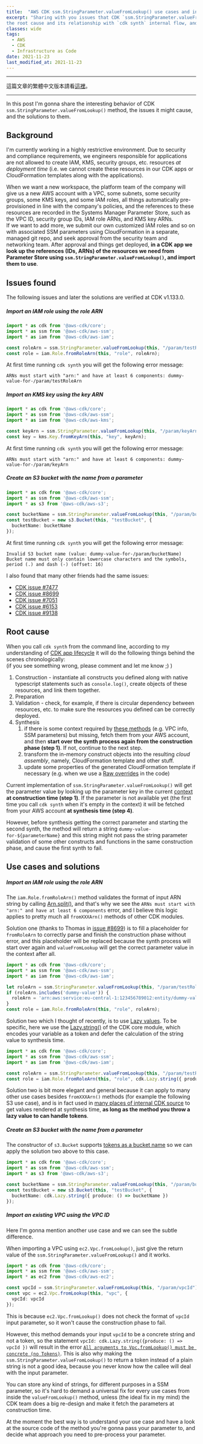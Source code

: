 ```yaml
---
title:  "AWS CDK ssm.StringParameter.valueFromLookup() use cases and internal synthesis flow"
excerpt: "Sharing with you issues that CDK `ssm.StringParameter.valueFromLookup()` method might cause,
the root cause and its relationship with `cdk synth` internal flow, and proposed solutions."
classes: wide
tags: 
  - AWS
  - CDK
  - Infrastructure as Code
date: 2021-11-23
last_modified_at: 2021-11-23
---
```


---
這篇文章的繁體中文版本請看[這裡](/zh-tw/ssm-StringParameter-valueFromLookup-use-cases-and-internal-synth-flow)。

---

In this post I'm gonna share the interesting behavior of CDK `ssm.StringParameter.valueFromLookup()` method, 
the issues it might cause, and the solutions to them.

## Background
I'm currently working in a highly restrictive environment. 
Due to security and compliance requirements, we engineers responsible for applications 
are not allowed to create IAM, KMS, security groups, etc. resources *at deployment time* 
(i.e. we cannot create these resources in our CDK apps or CloudFormation templates along with the applications).

When we want a new workspace, the platform team of the company will give us a new AWS account with a VPC, 
some subnets, some security groups, some KMS keys, and some IAM roles, 
all things automatically pre-provisioned in line with the company's policies, 
and the references to these resources are recorded in the Systems Manager Parameter Store, 
such as the VPC ID, security group IDs, IAM role ARNs, and KMS key ARNs.  
If we want to add more, we submit our own customized IAM roles and so on with associated SSM parameters 
using CloudFormation in a separate, managed git repo, and seek approval from the security team and networking team. 
After approval and things get deployed, **in a CDK app we look up the references (IDs, ARNs) of the resources 
we need from Parameter Store using `ssm.StringParameter.valueFromLookup()`, and import them to use**.

## Issues found

The following issues and later the solutions are verified at CDK v1.133.0.

##### Import an IAM role using the role ARN

```typescript
import * as cdk from '@aws-cdk/core';
import * as ssm from '@aws-cdk/aws-ssm';
import * as iam from '@aws-cdk/aws-iam';

const roleArn = ssm.StringParameter.valueFromLookup(this, "/param/testRoleArn");
const role = iam.Role.fromRoleArn(this, "role", roleArn);
```
At first time running `cdk synth` you will get the following error message:
```
ARNs must start with "arn:" and have at least 6 components: dummy-value-for-/param/testRoleArn
```

##### Import an KMS key using the key ARN

```typescript
import * as cdk from '@aws-cdk/core';
import * as ssm from '@aws-cdk/aws-ssm';
import * as iam from '@aws-cdk/aws-kms';

const keyArn = ssm.StringParameter.valueFromLookup(this, "/param/keyArn");
const key = kms.Key.fromKeyArn(this, "key", keyArn);
```
At first time running `cdk synth` you will get the following error message:
```
ARNs must start with "arn:" and have at least 6 components: dummy-value-for-/param/keyArn
```

##### Create an S3 bucket with the name from a parameter
```typescript
import * as cdk from '@aws-cdk/core';
import * as ssm from '@aws-cdk/aws-ssm';
import * as s3 from '@aws-cdk/aws-s3';

const bucketName = ssm.StringParameter.valueFromLookup(this, "/param/bucketName");
const testBucket = new s3.Bucket(this, "testBucket", {
  bucketName: bucketName
});
```
At first time running `cdk synth` you will get the following error message:
```
Invalid S3 bucket name (value: dummy-value-for-/param/bucketName)
Bucket name must only contain lowercase characters and the symbols, period (.) and dash (-) (offset: 16)
```

I also found that many other friends had the same issues:
- [CDK issue #7477][7477]
- [CDK issue #8699][8699]
- [CDK issue #7051][7051]
- [CDK issue #6153][6153]
- [CDK issue #9138][9138]

## Root cause

When you call `cdk synth` from the command line, according to my understanding of 
[CDK app lifecycle][2]
it will do the following things behind the scenes chronologically:  
(if you see something wrong, please comment and let me know ;) )
1. Construction - instantiate all constructs you defined along with native typescript statements such as `console.log()`, 
   create objects of these resources, and link them together.
2. Preparation
3. Validation - check, for example, if there is circular dependency between resources, etc. to make sure the resources you defined can be correctly deployed.
4. Synthesis 
    1. if there is some context required by [these methods][1] (e.g. VPC info, SSM parameters) but missing, 
    fetch them from your AWS account, and then **start over the synth process again from the construction phase (step 1)**. 
    If not, continue to the next step.
    2. transform the in-memory construct objects into the resulting *cloud assembly*, namely, 
    CloudFormation template and other stuff.
    3. update some properties of the generated CloudFormation template if necessary 
    (e.g. when we use a [Raw overrides][3] in the code)

Current implementation of `ssm.StringParameter.valueFromLookup()` will get the parameter value
by looking up the parameter key in the current [context][1] **at construction time (step 1)**. 
If the parameter is not available yet (the first time you call `cdk synth` when it's empty in the context) 
it will be fetched from your AWS account **at synthesis time (step 4)**.

However, before synthesis getting the correct parameter and starting the second synth, 
the method will return a string `dummy-value-for-${parameterName}` and this string might not pass 
the string parameter validation of some other constructs and functions in the same construction phase, 
and cause the first synth to fail.


## Use cases and solutions

##### Import an IAM role using the role ARN

The `iam.Role.fromRoleArn()` method validates the format of input ARN string by calling [Arn.split()][4], 
and that's why we see the `ARNs must start with "arn:" and have at least 6 components` error, 
and I believe this logic applies to pretty much all `fromXXXArn()` methods of other CDK modules.

Solution one (thanks to Thomas in [issue #8699][8699]) is to fill a placeholder for `fromRoleArn` 
to correctly parse and finish the construction phase without error, 
and this placeholder will be replaced because the synth process will start over again 
and `valueFromLookup` will get the correct parameter value in the context after all.

```typescript
import * as cdk from '@aws-cdk/core';
import * as ssm from '@aws-cdk/aws-ssm';
import * as iam from '@aws-cdk/aws-iam';

let roleArn = ssm.StringParameter.valueFromLookup(this, "/param/testRoleArn");
if (roleArn.includes('dummy-value')) {
  roleArn = 'arn:aws:service:eu-central-1:123456789012:entity/dummy-value';
}
const role = iam.Role.fromRoleArn(this, "role", roleArn);
```

Solution two which I thought of recently, is to use [Lazy values][5]. 
To be specific, here we use the [Lazy.string()][6] of the CDK core module, which encodes your variable as a token 
and defer the calculation of the string value to synthesis time.

```typescript
import * as cdk from '@aws-cdk/core';
import * as ssm from '@aws-cdk/aws-ssm';
import * as iam from '@aws-cdk/aws-iam';

const roleArn = ssm.StringParameter.valueFromLookup(this, "/param/testRoleArn");
const role = iam.Role.fromRoleArn(this, "role", cdk.Lazy.string({ produce: () => roleArn }));
```

Solution two is bit more elegant and general because it can apply to many other use cases 
besides `fromXXXArn()` methods (for example the following S3 use case), 
and is in fact used in [many places of internal CDK source][7] to get values rendered at synthesis time, 
**as long as the method you throw a lazy value to can handle tokens**.

##### Create an S3 bucket with the name from a parameter

The constructor of `s3.Bucket` supports [tokens as a bucket name][8] so we can apply the solution two above to this case.

```typescript
import * as cdk from '@aws-cdk/core';
import * as ssm from '@aws-cdk/aws-ssm';
import * as s3 from '@aws-cdk/aws-s3';

const bucketName = ssm.StringParameter.valueFromLookup(this, "/param/bucketName");
const testBucket = new s3.Bucket(this, "testBucket", {
  bucketName: cdk.Lazy.string({ produce: () => bucketName })
});
```

##### Import an existing VPC using the VPC ID

Here I'm gonna mention another use case and we can see the subtle difference.

When importing a VPC using `ec2.Vpc.fromLookup()`, just give the return value of the 
`ssm.StringParameter.valueFromLookup()` and it works.
```typescript
import * as cdk from '@aws-cdk/core';
import * as ssm from '@aws-cdk/aws-ssm';
import * as ec2 from '@aws-cdk/aws-ec2';

const vpcId = ssm.StringParameter.valueFromLookup(this, "/param/vpcId");
const vpc = ec2.Vpc.fromLookup(this, "vpc", {
  vpcId: vpcId
});
```

This is because `ec2.Vpc.fromLookup()` does not check the format of `vpcId` input parameter, 
so it won't cause the construction phase to fail.

However, this method demands your input `vpcId` to be a concrete string and not a token, so the statement
`vpcId: cdk.Lazy.string({produce: () => vpcId })` will result in the error 
[`All arguments to Vpc.fromLookup() must be concrete (no Tokens)`][9]. 
This is also why making the `ssm.StringParameter.valueFromLookup()` to return a token instead of a plain string 
is not a good idea, because you never know how the callee will deal with the input parameter.

You can store any kind of strings, for different purposes in a SSM parameter, 
so it's hard to demand a universal fix for every use cases from inside the `valueFromLookup()` method,
unless (the ideal fix in my mind) the CDK team does a big re-design and make it fetch the parameters at construction time.

At the moment the best way is to understand your use case and have a look at the source code of the method 
you're gonna pass your parameter to, and decide what approach you need to pre-process your parameter.


[1]: <https://docs.aws.amazon.com/cdk/latest/guide/context.html#context_methods>
[2]: <https://docs.aws.amazon.com/cdk/latest/guide/apps.html#lifecycle>
[3]: <https://docs.aws.amazon.com/cdk/latest/guide/cfn_layer.html#cfn_layer_raw>
[4]: <https://github.com/aws/aws-cdk/blob/v1.133.0/packages/%40aws-cdk/core/lib/arn.ts#L207>
[5]: <https://docs.aws.amazon.com/cdk/latest/guide/tokens.html#tokens_lazy>
[6]: <https://docs.aws.amazon.com/cdk/api/latest/docs/@aws-cdk_core.Lazy.html#static-stringproducer-options>
[7]: <https://github.com/aws/aws-cdk/search?q=%22Lazy.string%28%22>
[8]: <https://github.com/aws/aws-cdk/blob/v1.133.0/packages/%40aws-cdk/aws-s3/lib/bucket.ts#L1446>
[9]: <https://github.com/aws/aws-cdk/blob/v1.133.0/packages/@aws-cdk/aws-ec2/lib/vpc.ts#L1099>
[7477]: <https://github.com/aws/aws-cdk/issues/7477>
[8699]: <https://github.com/aws/aws-cdk/issues/8699>
[7051]: <https://github.com/aws/aws-cdk/issues/7051>
[6153]: <https://github.com/aws/aws-cdk/issues/6153>
[9138]: <https://github.com/aws/aws-cdk/issues/9138>

